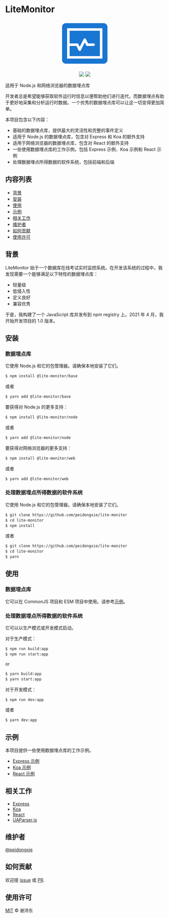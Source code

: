 # LiteMonitor

<p align="center">
  <img src="https://raw.githubusercontent.com/peidongxie/lite-monitor/main/packages/frontend/public/logo.png">
</p>
<p align="center">
  <img src="https://img.shields.io/github/license/peidongxie/lite-monitor" />
  <img src="https://img.shields.io/github/package-json/v/peidongxie/lite-monitor" />
</p>

适用于 Node.js 和网络浏览器的数据埋点库

开发者总是希望能够获取软件运行时信息以便帮助他们进行迭代，而数据埋点有助于更好地采集和分析运行时数据。一个优秀的数据埋点库可以让这一切变得更加简单。

本项目包含以下内容：

- 基础的数据埋点库，提供最大的灵活性和完整的事件定义
- 适用于 Node.js 的数据埋点库，包含对 Express 和 Koa 的额外支持
- 适用于网络浏览器的数据埋点库，包含对 React 的额外支持
- 一些使用数据埋点库的工作示例，包括 Express 示例、Koa 示例和 React 示例
- 处理数据埋点所得数据的软件系统，包括前端和后端

## 内容列表

- [背景](#背景)
- [安装](#安装)
- [使用](#使用)
- [示例](#示例)
- [相关工作](#相关工作)
- [维护者](#维护者)
- [如何贡献](#如何贡献)
- [使用许可](#使用许可)

## 背景

LiteMonitor 始于一个数据库在线考试实时监控系统。在开发该系统的过程中，我发现需要一个能够满足以下特性的数据埋点库：

- 轻量级
- 低侵入性
- 定义良好
- 兼容优秀

于是，我构建了一个 JavaScript 库并发布到 npm registry 上。2021 年 4 月，我开始开发项目的 1.0 版本。

## 安装

### 数据埋点库

它使用 Node.js 和它的包管理器。请确保本地安装了它们。

```sh
$ npm install @lite-monitor/base
```

或者

```sh
$ yarn add @lite-monitor/base
```

要获得对 Node.js 的更多支持：

```sh
$ npm install @lite-monitor/node
```

或者

```sh
$ yarn add @lite-monitor/node
```

要获得对网络浏览器的更多支持：

```sh
$ npm install @lite-monitor/web
```

或者

```sh
$ yarn add @lite-monitor/web
```

### 处理数据埋点所得数据的软件系统

它使用 Node.js 和它的包管理器。请确保本地安装了它们。

```sh
$ git clone https://github.com/peidongxie/lite-monitor
$ cd lite-monitor
$ npm install
```

或者

```sh
$ git clone https://github.com/peidongxie/lite-monitor
$ cd lite-monitor
$ yarn
```

## 使用

### 数据埋点库

它可以在 CommonJS 项目和 ESM 项目中使用。请参考[示例](#示例)。

### 处理数据埋点所得数据的软件系统

它可以以生产模式或开发模式启动。

对于生产模式：

```sh
$ npm run build:app
$ npm run start:app
```

or

```sh
$ yarn build:app
$ yarn start:app
```

对于开发模式：

```sh
$ npm run dev:app
```

或者

```sh
$ yarn dev:app
```

## 示例

本项目提供一些使用数据埋点库的工作示例。

- [Express 示例](./packages/node-express-demo)
- [Koa 示例](./packages/node-koa-demo)
- [React 示例](./packages/web-react-demo)

## 相关工作

- [Express](https://github.com/expressjs/express)
- [Koa](https://github.com/koajs/koa)
- [React](https://github.com/facebook/react)
- [UAParser.js](https://github.com/faisalman/ua-parser-js)

## 维护者

[@peidongxie](https://github.com/peidongxie)

## 如何贡献

欢迎提 [issue](https://github.com/peidongxie/lite-monitor/issues/new) 或 [PR](https://github.com/peidongxie/lite-monitor/compare).

## 使用许可

[MIT](LICENSE) © 谢沛东
